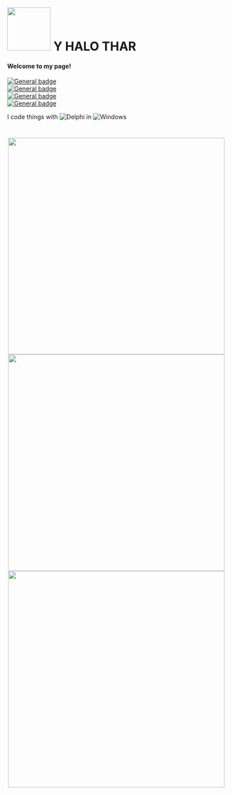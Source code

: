 <h1><img height="100" width="100" src="https://slackmojis.com/emojis/7421-typingcat/download" width="30"/> Y HALO THAR</h1>
<h4>Welcome to my page!</h4>

[![General badge](https://img.shields.io/badge/Name:-Massimo%20Potere-blueviolet.svg)](https://shields.io/) <br/>
[![General badge](https://img.shields.io/badge/Age:-38-blueviolet.svg)](https://shields.io/) <br/>
[![General badge](https://img.shields.io/badge/From:-🇮🇹-blueviolet.svg)](https://shields.io/) <br/>
[![General badge](https://img.shields.io/badge/Favorite%20food:-🍕-blueviolet.svg)](https://shields.io/) <br/>

<p>I code things with <img src="https://img.shields.io/badge/Delphi-EE1F35.svg?logo=Delphi&logoColor=white&style=flat-square" alt="Delphi" /> in <img src="https://img.shields.io/badge/Windows-0078D6.svg?logo=Windows&logoColor=white&style=flat-square" alt="Windows" /> </p>
<h1></h1>
<p align="center">
  <img width="500" src="https://github-readme-stats.vercel.app/api?username=MassimoPotere&count_private=true&include_all_commits=true&theme=github_dark" /><br />
  <img width="500" src="https://github-profile-summary-cards.vercel.app/api/cards/profile-details?username=MassimoPotere&count_private=true&include_all_commits=true&theme=github_dark" /><br />
  <img width="500" src="https://github-readme-stats.vercel.app/api/top-langs/?username=MassimoPotere&layout=compact&theme=github_dark" /><br />
</p>
